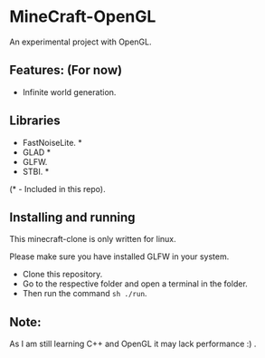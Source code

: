 # MineCraft-OpenGL
An experimental project with OpenGL.

## Features: (For now)

- Infinite world generation.

## Libraries 

- FastNoiseLite. *
- GLAD *
- GLFW.
- STBI. *

(* - Included in this repo).

## Installing and running

This minecraft-clone is only written for linux.

Please make sure you have installed GLFW in your system.

- Clone this repository.
- Go to the respective folder and open a terminal in the folder.
- Then run the command `sh ./run`.

## Note:
As I am still learning C++ and OpenGL it may lack performance :) .

